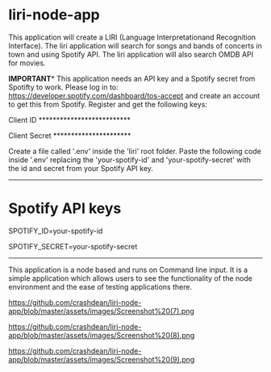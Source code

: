 # liri-node-app

This application will create a LIRI (Language Interpretationand Recognition Interface).  The liri application will search for songs and bands of concerts in town and using Spotify API.   The liri application will also search OMDB API for movies.

****IMPORTANT*****
This application needs an API key and a Spotify secret from Spotifty to work. Please log in to:
https://developer.spotify.com/dashboard/tos-accept and create an account to get this from Spotify.
Register and get the following keys:

Client ID **************************

Client Secret **********************

Create a file called '.env' inside the 'liri' root folder.  Paste the following code inside '.env' replacing the 'your-spotify-id' and 'your-spotify-secret' with the id and secret from your Spotify API key.

*********
# Spotify API keys

SPOTIFY_ID=your-spotify-id

SPOTIFY_SECRET=your-spotify-secret
**********
This application is a node based and runs on Command line input.  It is a simple application which allows users to see the functionality of the node environment and the ease of testing applications there.   


https://github.com/crashdean/liri-node-app/blob/master/assets/images/Screenshot%20(7).png

https://github.com/crashdean/liri-node-app/blob/master/assets/images/Screenshot%20(8).png

https://github.com/crashdean/liri-node-app/blob/master/assets/images/Screenshot%20(9).png
